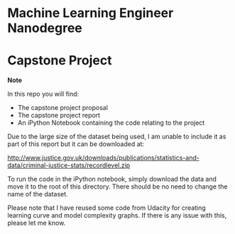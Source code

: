 # Machine Learning Engineer Nanodegree
# Capstone Project

**Note**

In this repo you will find:
  - The capstone project proposal
  - The capstone project report
  - An iPython Notebook containing the code relating to the project

Due to the large size of the dataset being used, I am unable to include it as part of this report but it can be downloaded at:

http://www.justice.gov.uk/downloads/publications/statistics-and-data/criminal-justice-stats/recordlevel.zip

To run the code in the iPython notebook, simply download the data and move it to the root of this directory. There should be no need to change the name of the dataset.

Please note that I have reused some code from Udacity for creating learning curve and model complexity graphs. If there is any issue with this, please let me know.
